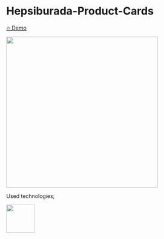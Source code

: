 # Hepsiburada-Product-Cards

<a href="https://hepsiburada-product-cards.vercel.app/" target="_blank">🔥 Demo</a>


<img src="https://user-images.githubusercontent.com/57057605/139476178-f0e4bfa8-25d2-4cf5-950e-552d82d7fb99.gif" width="400" />


Used technologies;

<p float="left">
  <img src="https://upload.wikimedia.org/wikipedia/commons/thumb/9/96/Sass_Logo_Color.svg/1280px-Sass_Logo_Color.svg.png" width="75" />
</p>
